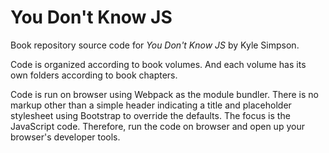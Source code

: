 # You Don't Know JS

Book repository source code for _You Don't Know JS_ by Kyle Simpson.

Code is organized according to book volumes. And each volume has its own folders according to book chapters.

Code is run on browser using Webpack as the module bundler. There is no markup other than a simple header indicating a title and placeholder stylesheet using Bootstrap to override the defaults. The focus is the JavaScript code. Therefore, run the code on browser and open up your browser's developer tools.
